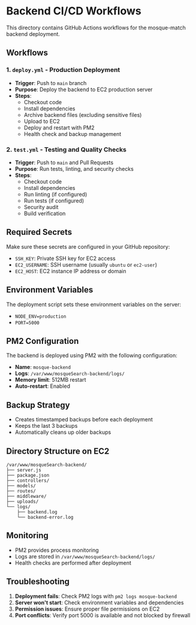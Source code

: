 # Backend CI/CD Workflows

This directory contains GitHub Actions workflows for the mosque-match backend deployment.

## Workflows

### 1. `deploy.yml` - Production Deployment
- **Trigger**: Push to `main` branch
- **Purpose**: Deploy the backend to EC2 production server
- **Steps**:
  - Checkout code
  - Install dependencies
  - Archive backend files (excluding sensitive files)
  - Upload to EC2
  - Deploy and restart with PM2
  - Health check and backup management

### 2. `test.yml` - Testing and Quality Checks
- **Trigger**: Push to `main` and Pull Requests
- **Purpose**: Run tests, linting, and security checks
- **Steps**:
  - Checkout code
  - Install dependencies
  - Run linting (if configured)
  - Run tests (if configured)
  - Security audit
  - Build verification

## Required Secrets

Make sure these secrets are configured in your GitHub repository:

- `SSH_KEY`: Private SSH key for EC2 access
- `EC2_USERNAME`: SSH username (usually `ubuntu` or `ec2-user`)
- `EC2_HOST`: EC2 instance IP address or domain

## Environment Variables

The deployment script sets these environment variables on the server:
- `NODE_ENV=production`
- `PORT=5000`

## PM2 Configuration

The backend is deployed using PM2 with the following configuration:
- **Name**: `mosque-backend`
- **Logs**: `/var/www/mosqueSearch-backend/logs/`
- **Memory limit**: 512MB restart
- **Auto-restart**: Enabled

## Backup Strategy

- Creates timestamped backups before each deployment
- Keeps the last 3 backups
- Automatically cleans up older backups

## Directory Structure on EC2

```
/var/www/mosqueSearch-backend/
├── server.js
├── package.json
├── controllers/
├── models/
├── routes/
├── middleware/
├── uploads/
└── logs/
    ├── backend.log
    └── backend-error.log
```

## Monitoring

- PM2 provides process monitoring
- Logs are stored in `/var/www/mosqueSearch-backend/logs/`
- Health checks are performed after deployment

## Troubleshooting

1. **Deployment fails**: Check PM2 logs with `pm2 logs mosque-backend`
2. **Server won't start**: Check environment variables and dependencies
3. **Permission issues**: Ensure proper file permissions on EC2
4. **Port conflicts**: Verify port 5000 is available and not blocked by firewall 